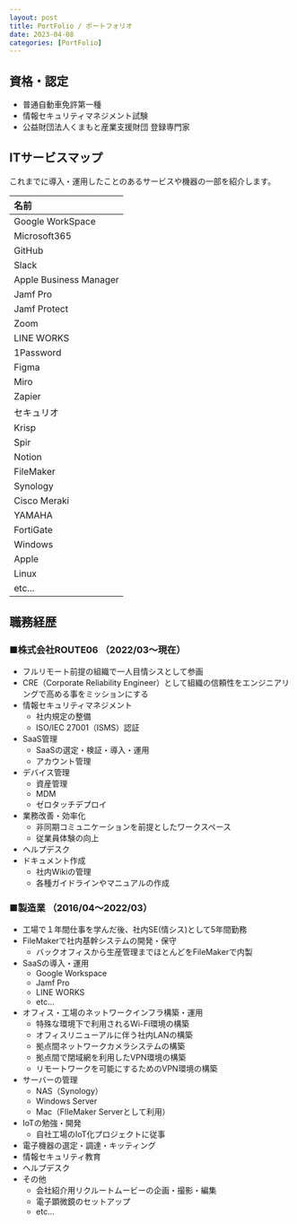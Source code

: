 ```yaml
---
layout: post
title: PortFolio / ポートフォリオ
date: 2023-04-08
categories: [PortFolio]
---
```


## 資格・認定

- 普通自動車免許第一種
- 情報セキュリティマネジメント試験
- 公益財団法人くまもと産業支援財団 登録専門家

## ITサービスマップ

これまでに導入・運用したことのあるサービスや機器の一部を紹介します。

| 名前 |
| :--- |
| Google WorkSpace |
| Microsoft365 |
| GitHub |
| Slack |
| Apple Business Manager |
| Jamf Pro |
| Jamf Protect |
| Zoom |
| LINE WORKS |
| 1Password |
| Figma |
| Miro |
| Zapier |
| セキュリオ |
| Krisp |
| Spir |
| Notion |
| FileMaker |
| Synology |
| Cisco Meraki |
| YAMAHA |
| FortiGate |
| Windows |
| Apple |
| Linux |
| etc... |

## 職務経歴

### ■株式会社ROUTE06 （2022/03〜現在）
- フルリモート前提の組織で一人目情シスとして参画
- CRE（Corporate Reliability Engineer）として組織の信頼性をエンジニアリングで高める事をミッションにする
- 情報セキュリティマネジメント
  - 社内規定の整備
  - ISO/IEC 27001（ISMS）認証
- SaaS管理
  - SaaSの選定・検証・導入・運用
  - アカウント管理
- デバイス管理
  - 資産管理
  - MDM
  - ゼロタッチデプロイ
- 業務改善・効率化
  - 非同期コミュニケーションを前提としたワークスペース
  - 従業員体験の向上
- ヘルプデスク
- ドキュメント作成
  - 社内Wikiの管理
  - 各種ガイドラインやマニュアルの作成

### ■製造業 （2016/04〜2022/03）
- 工場で１年間仕事を学んだ後、社内SE(情シス)として5年間勤務
- FileMakerで社内基幹システムの開発・保守
  - バックオフィスから生産管理までほとんどをFileMakerで内製
- SaaSの導入・運用
  - Google Workspace
  - Jamf Pro
  - LINE WORKS
  - etc...
- オフィス・工場のネットワークインフラ構築・運用
  - 特殊な環境下で利用されるWi-Fi環境の構築
  - オフィスリニューアルに伴う社内LANの構築
  - 拠点間ネットワークカメラシステムの構築
  - 拠点間で閉域網を利用したVPN環境の構築
  - リモートワークを可能にするためのVPN環境の構築
- サーバーの管理
  - NAS（Synology）
  - Windows Server
  - Mac（FIleMaker Serverとして利用）
- IoTの勉強・開発
  - 自社工場のIoT化プロジェクトに従事
- 電子機器の選定・調達・キッティング
- 情報セキュリティ教育
- ヘルプデスク
- その他
  - 会社紹介用リクルートムービーの企画・撮影・編集
  - 電子顕微鏡のセットアップ
  - etc...